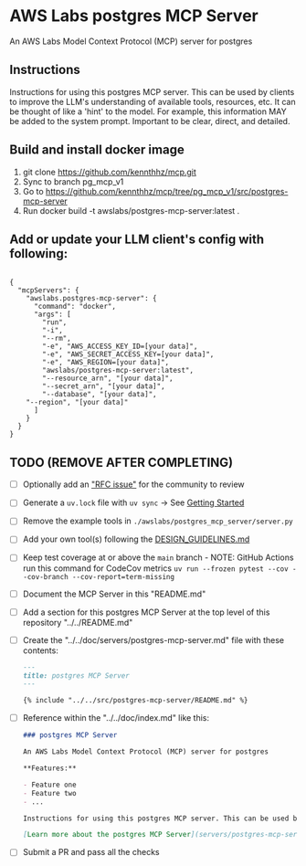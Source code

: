 # AWS Labs postgres MCP Server

An AWS Labs Model Context Protocol (MCP) server for postgres

## Instructions

Instructions for using this postgres MCP server. This can be used by clients to improve the LLM's understanding of available tools, resources, etc. It can be thought of like a 'hint' to the model. For example, this information MAY be added to the system prompt. Important to be clear, direct, and detailed.

## Build and install docker image

1. git clone https://github.com/kennthhz/mcp.git
2. Sync to branch pg_mcp_v1
3. Go to https://github.com/kennthhz/mcp/tree/pg_mcp_v1/src/postgres-mcp-server
4. Run docker build -t awslabs/postgres-mcp-server:latest .

## Add or update your LLM client's config with following:

<pre><code> 
{
  "mcpServers": {
    "awslabs.postgres-mcp-server": {
      "command": "docker",
      "args": [
        "run", 
        "-i", 
        "--rm",
        "-e", "AWS_ACCESS_KEY_ID=[your data]",
        "-e", "AWS_SECRET_ACCESS_KEY=[your data]",
        "-e", "AWS_REGION=[your data]",
        "awslabs/postgres-mcp-server:latest", 
        "--resource_arn", "[your data]",
        "--secret_arn", "[your data]",
        "--database", "[your data]",
	"--region", "[your data]"
      ]
    }
  }
}
</code></pre>

## TODO (REMOVE AFTER COMPLETING)

* [ ] Optionally add an ["RFC issue"](https://github.com/awslabs/mcp/issues) for the community to review
* [ ] Generate a `uv.lock` file with `uv sync` -> See [Getting Started](https://docs.astral.sh/uv/getting-started/)
* [ ] Remove the example tools in `./awslabs/postgres_mcp_server/server.py`
* [ ] Add your own tool(s) following the [DESIGN_GUIDELINES.md](https://github.com/awslabs/mcp/blob/main/DESIGN_GUIDELINES.md)
* [ ] Keep test coverage at or above the `main` branch - NOTE: GitHub Actions run this command for CodeCov metrics `uv run --frozen pytest --cov --cov-branch --cov-report=term-missing`
* [ ] Document the MCP Server in this "README.md"
* [ ] Add a section for this postgres MCP Server at the top level of this repository "../../README.md"
* [ ] Create the "../../doc/servers/postgres-mcp-server.md" file with these contents:

    ```markdown
    ---
    title: postgres MCP Server
    ---

    {% include "../../src/postgres-mcp-server/README.md" %}
    ```
  
* [ ] Reference within the "../../doc/index.md" like this:

    ```markdown
    ### postgres MCP Server
    
    An AWS Labs Model Context Protocol (MCP) server for postgres
    
    **Features:**
    
    - Feature one
    - Feature two
    - ...

    Instructions for using this postgres MCP server. This can be used by clients to improve the LLM's understanding of available tools, resources, etc. It can be thought of like a 'hint' to the model. For example, this information MAY be added to the system prompt. Important to be clear, direct, and detailed.
    
    [Learn more about the postgres MCP Server](servers/postgres-mcp-server.md)
    ```

* [ ] Submit a PR and pass all the checks
